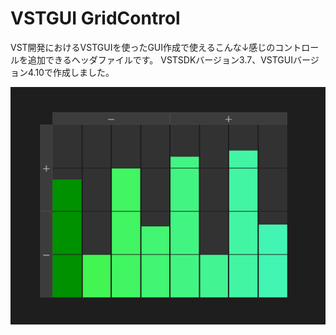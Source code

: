 # VSTGUI GridControl
VST開発におけるVSTGUIを使ったGUI作成で使えるこんな↓感じのコントロールを追加できるヘッダファイルです。
VSTSDKバージョン3.7、VSTGUIバージョン4.10で作成しました。

![Screenshot](https://github.com/Takacie/VSTGUI-GridControl/blob/main/images/screenshot.png "screenshot")
